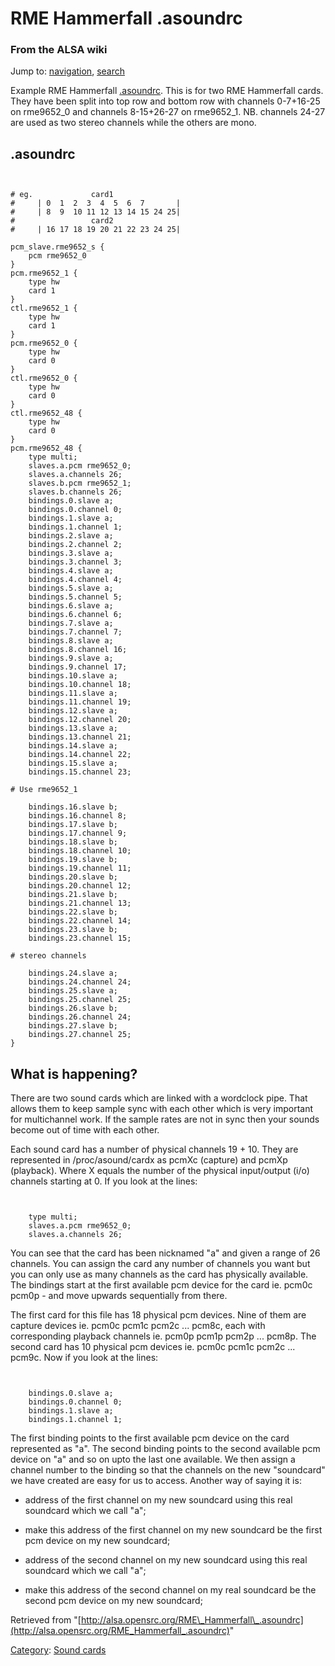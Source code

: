 RME Hammerfall .asoundrc
========================

### From the ALSA wiki

Jump to: [navigation](#mw-head), [search](#p-search)

Example RME Hammerfall [.asoundrc](/.asoundrc ".asoundrc"). This is for
two RME Hammerfall cards. They have been split into top row and bottom
row with channels 0-7+16-25 on rme9652\_0 and channels 8-15+26-27 on
rme9652\_1. NB. channels 24-27 are used as two stereo channels while the
others are mono.

.asoundrc
---------

` `

    # eg.             card1                          
    #     | 0  1  2  3  4  5  6  7       |  
    #     | 8  9  10 11 12 13 14 15 24 25|
    #                 card2
    #     | 16 17 18 19 20 21 22 23 24 25|

    pcm_slave.rme9652_s {
        pcm rme9652_0
    }
    pcm.rme9652_1 {
        type hw
        card 1
    }
    ctl.rme9652_1 {
        type hw
        card 1
    }
    pcm.rme9652_0 {
        type hw
        card 0
    }
    ctl.rme9652_0 {
        type hw
        card 0
    }
    ctl.rme9652_48 {
        type hw
        card 0
    }
    pcm.rme9652_48 {
        type multi;
        slaves.a.pcm rme9652_0;
        slaves.a.channels 26;
        slaves.b.pcm rme9652_1;
        slaves.b.channels 26;
        bindings.0.slave a;
        bindings.0.channel 0;
        bindings.1.slave a;
        bindings.1.channel 1;
        bindings.2.slave a;
        bindings.2.channel 2;
        bindings.3.slave a;
        bindings.3.channel 3;
        bindings.4.slave a;
        bindings.4.channel 4;
        bindings.5.slave a;
        bindings.5.channel 5;
        bindings.6.slave a;
        bindings.6.channel 6;
        bindings.7.slave a;
        bindings.7.channel 7;
        bindings.8.slave a;
        bindings.8.channel 16;
        bindings.9.slave a;
        bindings.9.channel 17;
        bindings.10.slave a;
        bindings.10.channel 18;
        bindings.11.slave a;
        bindings.11.channel 19;
        bindings.12.slave a;
        bindings.12.channel 20;
        bindings.13.slave a;
        bindings.13.channel 21;
        bindings.14.slave a;
        bindings.14.channel 22;
        bindings.15.slave a;
        bindings.15.channel 23;

    # Use rme9652_1

        bindings.16.slave b;
        bindings.16.channel 8;
        bindings.17.slave b;
        bindings.17.channel 9;
        bindings.18.slave b;
        bindings.18.channel 10;
        bindings.19.slave b;
        bindings.19.channel 11;
        bindings.20.slave b;
        bindings.20.channel 12;
        bindings.21.slave b;
        bindings.21.channel 13;
        bindings.22.slave b;
        bindings.22.channel 14;
        bindings.23.slave b;
        bindings.23.channel 15;

    # stereo channels

        bindings.24.slave a;
        bindings.24.channel 24;
        bindings.25.slave a;
        bindings.25.channel 25;
        bindings.26.slave b;
        bindings.26.channel 24;
        bindings.27.slave b;
        bindings.27.channel 25;
    }

What is happening?
------------------

There are two sound cards which are linked with a wordclock pipe. That
allows them to keep sample sync with each other which is very important
for multichannel work. If the sample rates are not in sync then your
sounds become out of time with each other.

Each sound card has a number of physical channels 19 + 10. They are
represented in /proc/asound/cardx as pcmXc (capture) and pcmXp
(playback). Where X equals the number of the physical input/output (i/o)
channels starting at 0. If you look at the lines:

` `

        type multi;
        slaves.a.pcm rme9652_0;
        slaves.a.channels 26;

You can see that the card has been nicknamed "a" and given a range of 26
channels. You can assign the card any number of channels you want but
you can only use as many channels as the card has physically available.
The bindings start at the first available pcm device for the card ie.
pcm0c pcm0p - and move upwards sequentially from there.

The first card for this file has 18 physical pcm devices. Nine of them
are capture devices ie. pcm0c pcm1c pcm2c ... pcm8c, each with
corresponding playback channels ie. pcm0p pcm1p pcm2p ... pcm8p. The
second card has 10 physical pcm devices ie. pcm0c pcm1c pcm2c ... pcm9c.
Now if you look at the lines:

` `

        bindings.0.slave a;
        bindings.0.channel 0;
        bindings.1.slave a;
        bindings.1.channel 1;

The first binding points to the first available pcm device on the card
represented as "a". The second binding points to the second available
pcm device on "a" and so on upto the last one available. We then assign
a channel number to the binding so that the channels on the new
"soundcard" we have created are easy for us to access. Another way of
saying it is:

-   address of the first channel on my new soundcard using this real
    soundcard which we call "a";
-   make this address of the first channel on my new soundcard be the
    first pcm device on my new soundcard;

-   address of the second channel on my new soundcard using this real
    soundcard which we call "a";
-   make this address of the second channel on my real soundcard be the
    second pcm device on my new soundcard;

Retrieved from
"[http://alsa.opensrc.org/RME\_Hammerfall\_.asoundrc](http://alsa.opensrc.org/RME_Hammerfall_.asoundrc)"

[Category](/Special:Categories "Special:Categories"): [Sound
cards](/Category:Sound_cards "Category:Sound cards")

